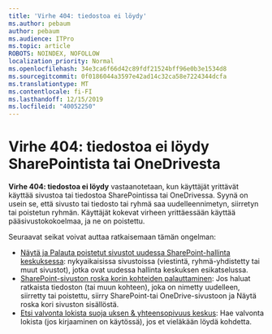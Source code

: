 ```yaml
---
title: 'Virhe 404: tiedostoa ei löydy'
ms.author: pebaum
author: pebaum
ms.audience: ITPro
ms.topic: article
ROBOTS: NOINDEX, NOFOLLOW
localization_priority: Normal
ms.openlocfilehash: 34e3ca6f66d42c89fdf21524bff96e0b3e1534d8
ms.sourcegitcommit: 0f0186044a3597e42ad14c32ca58e7224344dcfa
ms.translationtype: MT
ms.contentlocale: fi-FI
ms.lasthandoff: 12/15/2019
ms.locfileid: "40052250"
---
```

# <a name="error-404-file-not-found-in-sharepoint-or-onedrive"></a>Virhe 404: tiedostoa ei löydy SharePointista tai OneDrivesta

**Virhe 404: tiedostoa ei löydy** vastaanotetaan, kun käyttäjät yrittävät käyttää sivustoa tai tiedostoa SharePointissa tai OneDrivessa. Syynä on usein se, että sivusto tai tiedosto tai ryhmä saa uudelleennimetyn, siirretyn tai poistetun ryhmän.
Käyttäjät kokevat virheen yrittäessään käyttää pääsivustokokoelmaa, ja ne on poistettu.

Seuraavat seikat voivat auttaa ratkaisemaan tämän ongelman:
- [Näytä ja Palauta poistetut sivustot uudessa SharePoint-hallinta keskuksessa](https://docs.microsoft.com/sharepoint/view-and-restore-deleted-sites-in-new-admin-center): nykyaikaisissa sivustoissa (viestintä, ryhmä-yhdistetty tai muut sivustot), jotka ovat uudessa hallinta keskuksen esikatselussa.
- [SharePoint-sivuston roska korin kohteiden palauttaminen](https://support.office.com/article/Restore-items-in-the-Recycle-Bin-of-a-SharePoint-site-6df466b6-55f2-4898-8d6e-c0dff851a0be): Jos haluat ratkaista tiedoston (tai muun kohteen), joka on nimetty uudelleen, siirretty tai poistettu, siirry SharePoint-tai OneDrive-sivustoon ja Näytä roska kori sivuston sisällöstä.
- [Etsi valvonta lokista suoja uksen &amp; yhteensopivuus keskus](https://docs.microsoft.com/office365/securitycompliance/search-the-audit-log-in-security-and-compliance): Hae valvonta lokista (jos kirjaaminen on käytössä), jos et vieläkään löydä kohdetta.